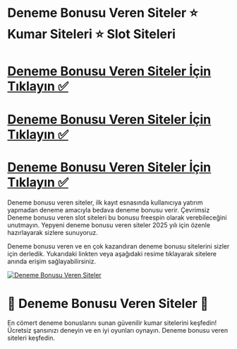 # Deneme Bonusu Veren Siteler ⭐ Kumar Siteleri ⭐ Slot Siteleri
# <a href="https://sitelerlistesi.xyz/">Deneme Bonusu Veren Siteler İçin Tıklayın ✅</a>
# <a href="https://sitelerlistesi.xyz/">Deneme Bonusu Veren Siteler İçin Tıklayın ✅</a>
# <a href="https://sitelerlistesi.xyz/">Deneme Bonusu Veren Siteler İçin Tıklayın ✅</a>

Deneme bonusu veren siteler, ilk kayıt esnasında kullanıcıya yatırım yapmadan deneme amacıyla bedava deneme bonusu verir. Çevrimsiz Deneme bonusu veren slot siteleri bu bonusu freespin olarak verebileceğini unutmayın. Yepyeni deneme bonusu veren siteler 2025 yılı için özenle hazırlayarak sizlere sunuyoruz.

Deneme bonusu veren ve en çok kazandıran deneme bonusu sitelerini sizler için derledik. Yukarıdaki linkten veya aşağıdaki resime tıklayarak sitelere anında erişim sağlayabilirsiniz.

<a href="https://sitelerlistesi.xyz/" title="Deneme Bonusu Veren Siteler">
    <img src="https://i.imgur.com/qYch8S6.jpeg" alt="Deneme Bonusu Veren Siteler" style="max-width: 100%;">
</a>

# 🌟 Deneme Bonusu Veren Siteler 🌟
En cömert deneme bonuslarını sunan güvenilir kumar sitelerini keşfedin! Ücretsiz şansınızı deneyin ve en iyi oyunları oynayın. Deneme bonusu veren siteleri keşfedin.

